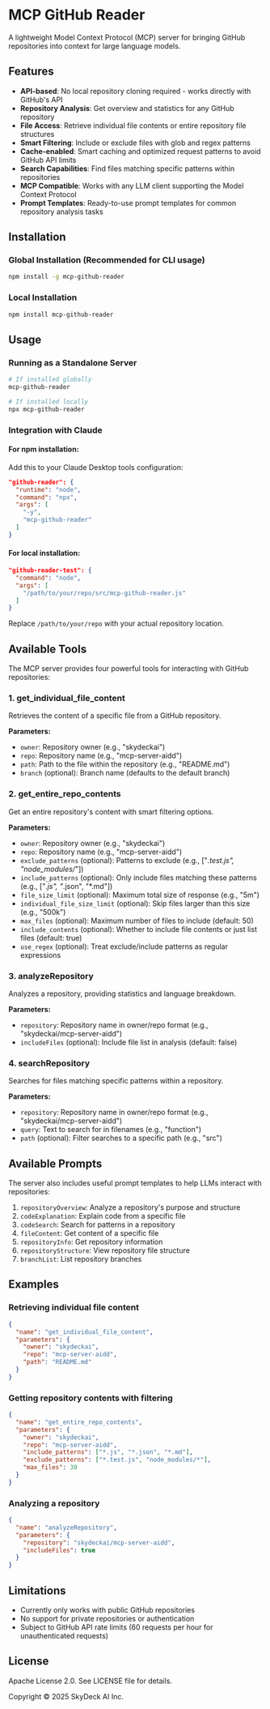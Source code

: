 # MCP GitHub Reader

A lightweight Model Context Protocol (MCP) server for bringing GitHub repositories into context for large language models.

## Features

- **API-based**: No local repository cloning required - works directly with GitHub's API
- **Repository Analysis**: Get overview and statistics for any GitHub repository
- **File Access**: Retrieve individual file contents or entire repository file structures
- **Smart Filtering**: Include or exclude files with glob and regex patterns
- **Cache-enabled**: Smart caching and optimized request patterns to avoid GitHub API limits
- **Search Capabilities**: Find files matching specific patterns within repositories
- **MCP Compatible**: Works with any LLM client supporting the Model Context Protocol
- **Prompt Templates**: Ready-to-use prompt templates for common repository analysis tasks

## Installation

### Global Installation (Recommended for CLI usage)

```bash
npm install -g mcp-github-reader
```

### Local Installation

```bash
npm install mcp-github-reader
```

## Usage

### Running as a Standalone Server

```bash
# If installed globally
mcp-github-reader

# If installed locally
npx mcp-github-reader
```

### Integration with Claude

#### For npm installation:

Add this to your Claude Desktop tools configuration:

```json
"github-reader": {
  "runtime": "node",
  "command": "npx",
  "args": [
    "-y",
    "mcp-github-reader"
  ]
}
```

#### For local installation:

```json
"github-reader-test": {
  "command": "node",
  "args": [
    "/path/to/your/repo/src/mcp-github-reader.js"
  ]
}
```

Replace `/path/to/your/repo` with your actual repository location.

## Available Tools

The MCP server provides four powerful tools for interacting with GitHub repositories:

### 1. get_individual_file_content

Retrieves the content of a specific file from a GitHub repository.

**Parameters:**
- `owner`: Repository owner (e.g., "skydeckai")
- `repo`: Repository name (e.g., "mcp-server-aidd")
- `path`: Path to the file within the repository (e.g., "README.md")
- `branch` (optional): Branch name (defaults to the default branch)

### 2. get_entire_repo_contents

Get an entire repository's content with smart filtering options.

**Parameters:**
- `owner`: Repository owner (e.g., "skydeckai")
- `repo`: Repository name (e.g., "mcp-server-aidd")
- `exclude_patterns` (optional): Patterns to exclude (e.g., ["*.test.js", "node_modules/*"])
- `include_patterns` (optional): Only include files matching these patterns (e.g., ["*.js", "*.json", "*.md"])
- `file_size_limit` (optional): Maximum total size of response (e.g., "5m")
- `individual_file_size_limit` (optional): Skip files larger than this size (e.g., "500k")
- `max_files` (optional): Maximum number of files to include (default: 50)
- `include_contents` (optional): Whether to include file contents or just list files (default: true)
- `use_regex` (optional): Treat exclude/include patterns as regular expressions

### 3. analyzeRepository

Analyzes a repository, providing statistics and language breakdown.

**Parameters:**
- `repository`: Repository name in owner/repo format (e.g., "skydeckai/mcp-server-aidd")
- `includeFiles` (optional): Include file list in analysis (default: false)

### 4. searchRepository

Searches for files matching specific patterns within a repository.

**Parameters:**
- `repository`: Repository name in owner/repo format (e.g., "skydeckai/mcp-server-aidd")
- `query`: Text to search for in filenames (e.g., "function")
- `path` (optional): Filter searches to a specific path (e.g., "src")

## Available Prompts

The server also includes useful prompt templates to help LLMs interact with repositories:

1. `repositoryOverview`: Analyze a repository's purpose and structure
2. `codeExplanation`: Explain code from a specific file
3. `codeSearch`: Search for patterns in a repository
4. `fileContent`: Get content of a specific file
5. `repositoryInfo`: Get repository information
6. `repositoryStructure`: View repository file structure
7. `branchList`: List repository branches

## Examples

### Retrieving individual file content

```json
{
  "name": "get_individual_file_content",
  "parameters": {
    "owner": "skydeckai",
    "repo": "mcp-server-aidd",
    "path": "README.md"
  }
}
```

### Getting repository contents with filtering

```json
{
  "name": "get_entire_repo_contents",
  "parameters": {
    "owner": "skydeckai",
    "repo": "mcp-server-aidd",
    "include_patterns": ["*.js", "*.json", "*.md"],
    "exclude_patterns": ["*.test.js", "node_modules/*"],
    "max_files": 30
  }
}
```

### Analyzing a repository

```json
{
  "name": "analyzeRepository",
  "parameters": {
    "repository": "skydeckai/mcp-server-aidd",
    "includeFiles": true
  }
}
```

## Limitations

- Currently only works with public GitHub repositories
- No support for private repositories or authentication
- Subject to GitHub API rate limits (60 requests per hour for unauthenticated requests)

## License

Apache License 2.0. See LICENSE file for details.

Copyright © 2025 SkyDeck AI Inc.